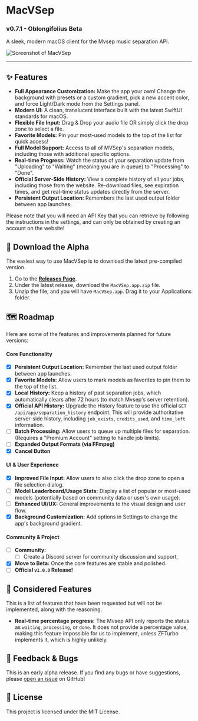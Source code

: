 # MacVSep
### v0.7.1 - Oblongifolius Beta

A sleek, modern macOS client for the Mvsep music separation API.

![Screenshot of MacVSep](https://i.imgur.com/LelULqw.png) 

---

## ✨ Features

*   **Full Appearance Customization:** Make the app your own! Change the background with presets or a custom gradient, pick a new accent color, and force Light/Dark mode from the Settings panel.
*   **Modern UI:** A clean, translucent interface built with the latest SwiftUI standards for macOS.
*   **Flexible File Input:** Drag & Drop your audio file OR simply click the drop zone to select a file.
*   **Favorite Models:** Pin your most-used models to the top of the list for quick access!
*   **Full Model Support:** Access to all of MVSep's separation models, including those with additional specific options.
*   **Real-time Progress:** Watch the status of your separation update from "Uploading" to "Waiting" (meaning you are in queue) to "Processing" to "Done".
*   **Official Server-Side History:** View a complete history of all your jobs, including those from the website. Re-download files, see expiration times, and get real-time status updates directly from the server.
*   **Persistent Output Location:** Remembers the last used output folder between app launches.

Please note that you will need an API Key that you can retrieve by following the instructions in the settings, and can only be obtained by creating an account on the website!

## 🚀 Download the Alpha

The easiest way to use MacVSep is to download the latest pre-compiled version.

1.  Go to the [**Releases Page**](https://github.com/septcoco/macvsep/releases).
2.  Under the latest release, download the `MacVSep.app.zip` file.
3.  Unzip the file, and you will have `MacVSep.app`. Drag it to your Applications folder.

## 🗺️ Roadmap

Here are some of the features and improvements planned for future versions:

#### Core Functionality
*   [x] **Persistent Output Location:** Remember the last used output folder between app launches.
*   [x] **Favorite Models:** Allow users to mark models as favorites to pin them to the top of the list.
*   [x] **Local History:** Keep a history of past separation jobs, which automatically clears after 72 hours (to match Mvsep's server retention).
*   [x] **Official API History:** Upgrade the History feature to use the official `GET /api/app/separation_history` endpoint. This will provide authoritative server-side history, including `job_exists`, `credits_used`, and `time_left` information.
*   [ ] **Batch Processing:** Allow users to queue up multiple files for separation. (Requires a "Premium Account" setting to handle job limits).
*   [ ] **Expanded Output Formats (via FFmpeg)**
*   [x] **Cancel Button**

#### UI & User Experience
*   [x] **Improved File Input:** Allow users to also click the drop zone to open a file selection dialog.
*   [ ] **Model Leaderboard/Usage Stats:** Display a list of popular or most-used models (potentially based on community data or user's own usage).
*   [ ] **Enhanced UI/UX:** General improvements to the visual design and user flow.
*   [x] **Background Customization:** Add options in Settings to change the app's background gradient.

#### Community & Project
*   [ ] **Community:**
    *   [ ] Create a Discord server for community discussion and support.
*   [x] **Move to Beta:** Once the core features are stable and polished.
*   [ ] **Official `v1.0.0` Release!**

## 🤔 Considered Features

This is a list of features that have been requested but will not be implemented, along with the reasoning.

*   **Real-time percentage progress:** The Mvsep API only reports the status as `waiting`, `processing`, or `done`. It does not provide a percentage value, making this feature impossible for us to implement, unless ZFTurbo implements it, which is highly unlikely.

## 🐞 Feedback & Bugs

This is an early alpha release. If you find any bugs or have suggestions, please [open an issue](https://github.com/septcoco/macvsep/issues) on GitHub!

## 📄 License

This project is licensed under the MIT License.
